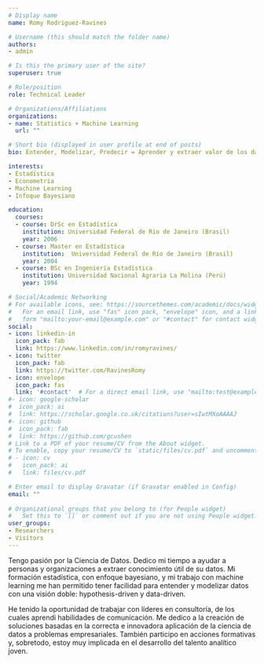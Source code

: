 ```yaml
---
# Display name
name: Romy Rodriguez-Ravines

# Username (this should match the folder name)
authors:
- admin

# Is this the primary user of the site?
superuser: true

# Role/position
role: Technical Leader

# Organizations/Affiliations
organizations:
- name: Statistics + Machine Learning
  url: ""

# Short bio (displayed in user profile at end of posts)
bio: Entender, Modelizar, Predecir = Aprender y extraer valor de los datos para personas y organizaciones.

interests:
- Estadística
- Econometría
- Machine Learning
- Infoque Bayesiano

education:
  courses:
  - course: DrSc en Estadística
    institution: Universidad Federal de Rio de Janeiro (Brasil)
    year: 2006
  - course: Master en Estadística
    institution:  Universidad Federal de Rio de Janeiro (Brasil)
    year: 2004
  - course: BSc en Ingeniería Estadística
    institution: Universidad Nacional Agraria La Molina (Perú)
    year: 1994

# Social/Academic Networking
# For available icons, see: https://sourcethemes.com/academic/docs/widgets/#icons
#   For an email link, use "fas" icon pack, "envelope" icon, and a link in the
#   form "mailto:your-email@example.com" or "#contact" for contact widget.
social:
- icon: linkedin-in
  icon_pack: fab
  link: https://www.linkedin.com/in/romyravines/    
- icon: twitter
  icon_pack: fab
  link: https://twitter.com/RavinesRomy
- icon: envelope
  icon_pack: fas
  link: '#contact'  # For a direct email link, use "mailto:test@example.org".  
#- icon: google-scholar
#  icon_pack: ai
#  link: https://scholar.google.co.uk/citations?user=sIwtMXoAAAAJ
#- icon: github
#  icon_pack: fab
#  link: https://github.com/gcushen
# Link to a PDF of your resume/CV from the About widget.
# To enable, copy your resume/CV to `static/files/cv.pdf` and uncomment the lines below.  
# - icon: cv
#   icon_pack: ai
#   link: files/cv.pdf

# Enter email to display Gravatar (if Gravatar enabled in Config)
email: ""
  
# Organizational groups that you belong to (for People widget)
#   Set this to `[]` or comment out if you are not using People widget.  
user_groups:
- Researchers
- Visitors
---
```


Tengo pasión por la Ciencia de Datos. Dedico mi tiempo a ayudar a personas y organizaciones a extraer conocimiento útil de su datos. Mi formación estadística, con enfoque bayesiano, y mi trabajo con machine learning me han permitido tener facilidad para entender y modelizar datos con una visión doble: hypothesis-driven y data-driven.

He tenido la oportunidad de trabajar con líderes en consultoría, de los cuales aprendi habilidades de comunicación. Me dedico a la creación de soluciones basadas en la correcta e innovadora aplicación de la ciencia de datos a problemas empresariales. También participo en acciones formativas y, sobretodo, estoy muy implicada en el desarrollo del talento analítico joven.  

